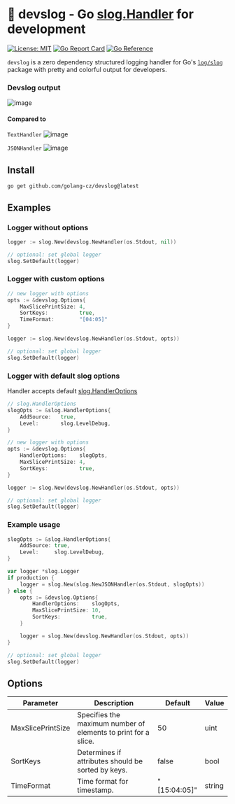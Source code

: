 # 🧻 devslog - Go [slog.Handler](https://pkg.go.dev/log/slog#Handler) for development
 [![License: MIT](https://img.shields.io/badge/License-MIT-yellow.svg)](https://github.com/golang-cz/devslog/blob/master/LICENSE)
 [![Go Report Card](https://goreportcard.com/badge/github.com/golang-cz/devslog)](https://goreportcard.com/report/github.com/golang-cz/devslog)
 [![Go Reference](https://pkg.go.dev/badge/github.com/golang-cz/devslog.svg)](https://pkg.go.dev/github.com/golang-cz/devslog)

`devslog` is a zero dependency structured logging handler for Go's [`log/slog`](https://pkg.go.dev/log/slog) package with pretty and colorful output for developers.

### Devslog output
![image](https://github.com/golang-cz/devslog/assets/17728576/cfdc1634-16fe-4dd0-a643-21bf519cd4fe)

#### Compared to
`TextHandler`
![image](https://github.com/golang-cz/devslog/assets/17728576/49aab1c0-93ba-409d-8637-a96eeeaaf0e1)

`JSONHandler`
![image](https://github.com/golang-cz/devslog/assets/17728576/775af693-2f96-47e8-9190-5ead77b41a27)

## Install
```
go get github.com/golang-cz/devslog@latest
```

## Examples
### Logger without options
```go
logger := slog.New(devslog.NewHandler(os.Stdout, nil))

// optional: set global logger
slog.SetDefault(logger)
```

### Logger with custom options
```go
// new logger with options
opts := &devslog.Options{
	MaxSlicePrintSize: 4,
	SortKeys:          true,
	TimeFormat:        "[04:05]"
}

logger := slog.New(devslog.NewHandler(os.Stdout, opts))

// optional: set global logger
slog.SetDefault(logger)
```

### Logger with default slog options
Handler accepts default [slog.HandlerOptions](https://pkg.go.dev/golang.org/x/exp/slog#HandlerOptions)
```go
// slog.HandlerOptions
slogOpts := &slog.HandlerOptions{
	AddSource:   true,
	Level:       slog.LevelDebug,
}

// new logger with options
opts := &devslog.Options{
	HandlerOptions:    slogOpts,
	MaxSlicePrintSize: 4,
	SortKeys:          true,
}

logger := slog.New(devslog.NewHandler(os.Stdout, opts))

// optional: set global logger
slog.SetDefault(logger)
```

### Example usage
```go
slogOpts := &slog.HandlerOptions{
	AddSource: true,
	Level:     slog.LevelDebug,
}

var logger *slog.Logger
if production {
	logger = slog.New(slog.NewJSONHandler(os.Stdout, slogOpts))
} else {
	opts := &devslog.Options{
		HandlerOptions:    slogOpts,
		MaxSlicePrintSize: 10,
		SortKeys:          true,
	}

	logger = slog.New(devslog.NewHandler(os.Stdout, opts))
}

// optional: set global logger
slog.SetDefault(logger)
```

## Options
| Parameter         | Description                                                    | Default      | Value  |
|-------------------|----------------------------------------------------------------|--------------|--------|
| MaxSlicePrintSize | Specifies the maximum number of elements to print for a slice. | 50           | uint   |
| SortKeys          | Determines if attributes should be sorted by keys.             | false        | bool   |
| TimeFormat        | Time format for timestamp.                                     | "[15:04:05]" | string |
